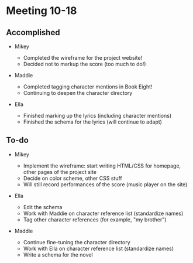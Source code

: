 # Meeting 10-18

## Accomplished
* Mikey 
    - Completed the wireframe for the project website!
    - Decided not to markup the score (too much to do!)
    
* Maddie 
   - Completed tagging character mentions in Book Eight!
   - Continuing to deepen the character directory 
   
* Ella 
    - Finished marking up the lyrics (including character mentions)
    - Finished the schema for the lyrics (will continue to adapt)
    
## To-do 
* Mikey 
    - Implement the wireframe: start writing HTML/CSS for homepage, other pages of the project site 
    - Decide on color scheme, other CSS stuff 
    - Will still record performances of the score (music player on the site)
    
* Ella 
    - Edit the schema 
    - Work with Maddie on character reference list (standardize names)
    - Tag other character references (for example, "my brother") 
    
* Maddie 
    - Continue fine-tuning the character directory 
    - Work with Ella on character reference list (standardize names)
    - Write a schema for the novel

